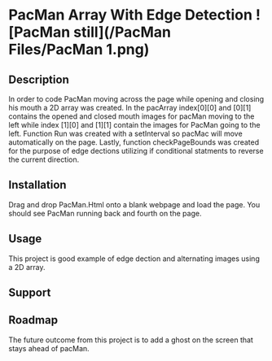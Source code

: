 # PacMan Array With Edge Detection ![PacMan still](/PacMan Files/PacMan 1.png)
## Description
In order to code PacMan moving across the page while opening and closing his mouth a 2D array was created. In the pacArray index[0][0] and [0][1] contains the opened and closed mouth images for pacMan moving to the left while index [1][0] and [1][1] contain the images for PacMan going to the left. Function Run was created with a setInterval so pacMac will move automatically on the page. Lastly, function checkPageBounds was created for the purpose of edge dections utilizing if conditional statments to reverse the current direction.  
## Installation 
Drag and drop PacMan.Html onto a blank webpage and load the page. You should see PacMan running back and fourth on the page.
## Usage
This project is good example of edge dection and alternating images using a 2D array.
## Support

## Roadmap
The future outcome from this project is to add a ghost on the screen that stays ahead of pacMan.
